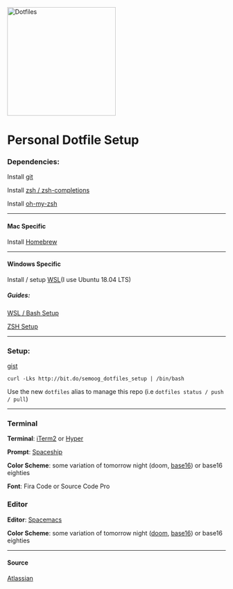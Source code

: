 <img src="http://icons.iconarchive.com/icons/danleech/simple/1024/slashdot-icon.png" alt="Dotfiles" width="250"/>

# Personal Dotfile Setup

### Dependencies:

Install [git](https://git-scm.com/)

Install [zsh / zsh-completions]()

Install [oh-my-zsh](https://ohmyz.sh/)

---

#### Mac Specific

Install [Homebrew](https://brew.sh)

---

#### Windows Specific

Install / setup [WSL](https://docs.microsoft.com/en-us/windows/wsl/install-win10)(I use Ubuntu 18.04 LTS)

##### Guides:

[WSL / Bash Setup](https://gingter.org/2016/11/16/running-windows-10-ubuntu-bash-in-cmder/)

[ZSH Setup](https://gingter.org/2016/08/17/install-and-run-zsh-on-windows/)

---

### Setup:

[gist](https://gist.github.com/semoog/0fe4880781faa9eb2676b2455a619f87)

```
curl -Lks http://bit.do/semoog_dotfiles_setup | /bin/bash
```

Use the new `dotfiles` alias to manage this repo (i.e `dotfiles status / push / pull`)

---

### Terminal

**Terminal**: [iTerm2](https://iterm2.com/) or [Hyper](https://hyper.is/)

**Prompt**: [Spaceship](https://github.com/denysdovhan/spaceship-prompt/)

**Color Scheme**: some variation of tomorrow night (doom, [base16](https://github.com/chriskempson/base16)) or base16 eighties

**Font**: Fira Code or Source Code Pro
 
### Editor

**Editor**: [Spacemacs](http://spacemacs.org/)

**Color Scheme**: some variation of tomorrow night ([doom](https://github.com/hlissner/emacs-doom-themes), [base16](https://github.com/chriskempson/base16)) or base16 eighties

---

#### Source

[Atlassian](https://www.atlassian.com/git/tutorials/dotfiles)
